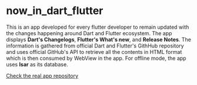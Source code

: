 # now_in_dart_flutter

This is an app developed for every flutter developer to remain updated with the changes happening around Dart and Flutter ecosystem. The app displays **Dart's Changelogs**, **Flutter's What's new**, and **Release Notes**. The information is gathered from official Dart and Flutter's GithHub repository and uses official GitHub's API to retrieve all the contents in HTML format which is then consumed by WebView in the app. For offline mode, the app uses **Isar** as its database.

[Check the real app repository](https://github.com/Biplab-Dutta/now-in-dart-flutter)
